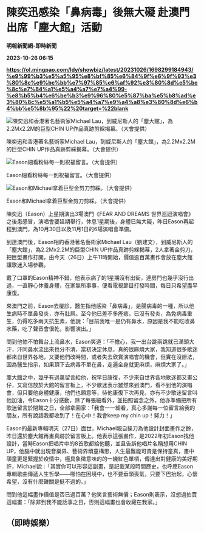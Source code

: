 # 陳奕迅感染「鼻病毒」後無大礙 赴澳門出席「塵大館」活動
**明報新聞網-即時新聞**

**2023-10-26 06:15**

**https://ol.mingpao.com/ldy/showbiz/latest/20231026/1698299184943/%e9%99%b3%e5%a5%95%e8%bf%85%e6%84%9f%e6%9f%93%e3%80%8c%e9%bc%bb%e7%97%85%e6%af%92%e3%80%8d%e5%be%8c%e7%84%a1%e5%a4%a7%e7%a4%99-%e8%b5%b4%e6%be%b3%e9%96%80%e5%87%ba%e5%b8%ad%e3%80%8c%e5%a1%b5%e5%a4%a7%e9%a4%a8%e3%80%8d%e6%b4%bb%e5%8b%95%22%20target=%22blank**

![陳奕迅和香港著名藝術家Michael Lau，到威尼斯人的「塵大館」，為2.2Mx2.2M的巨型CHIN UP作品真跡剪綵揭幕。（大會提供）](https://fs.mingpao.com/ldy/20231026/s00009/291ae8ffb04900c7e2027ae83917bf8e.jpg)

陳奕迅和香港著名藝術家Michael Lau，到威尼斯人的「塵大館」，為2.2Mx2.2M的巨型CHIN UP作品真跡剪綵揭幕。（大會提供）

![Eason細看粉絲每一則祝福留言。（大會提供）](https://fs.mingpao.com/ldy/20231026/s00009/2925c474ee0eb7585393a1da39a31d7b.jpg)

Eason細看粉絲每一則祝福留言。（大會提供）

![Eason和Michael拿着巨型金剪刀剪綵。（大會提供）](https://fs.mingpao.com/ldy/20231026/s00009/292c507daf6ffb9988876cc33adee1dd.jpg)

Eason和Michael拿着巨型金剪刀剪綵。（大會提供）

陳奕迅（Eason）上星期演出3場澳門《FEAR AND DREAMS 世界巡迴演唱會》之後患感冒，演唱會要延期舉行，休息1星期後，身體已無大礙，昨日Eason再起程到澳門，為10月30日以及11月1日的6場演唱會準備。

到達澳門後，Eason相約香港著名藝術家Michael Lau（劉建文），到威尼斯人的「塵大館」，為2.2Mx2.2M的巨型CHIN UP作品真跡剪綵揭幕，2人拿著金剪刀，把巨型畫作打開，由今天（26日）上午11時開始，價值逾百萬畫作會放在塵大館讓歌迷入場參觀。

戴了口罩的Eason精神不錯，他表示病了的1星期沒有出街，連房門也幾乎沒行出過，一直靜心休養身體，在家無所事事，便看電視節目打發時間，每日只希望盡早康復。

來澳門之前，Eason去覆診，醫生指他感染「鼻病毒」，是腸病毒的一種，所以他生病時不單鼻發炎，亦有肚屙。至今他已差不多痊癒，已沒有發炎，為免病毒重生，仍得吃多兩天抗生素，他說：「目前我唯一是仍有鼻水，原因是我不能吃收鼻水藥，吃了聲音會很乾，影響演出。」

問到他怕不怕舞台上流鼻水，Eason笑道：「不擔心，我一出台跳兩跳就已滿頭大汗，汗同鼻水流出來也分不清，當初決定休息，真的很麻煩大家，我知道很多歌迷都來自世界各地，又要他們改時間，或者失去欣賞演唱會的機會，但實在沒辦法，因為醫生指示，如果頂下去病毒不單在鼻，走遍全身就更麻煩，麻煩大家了。」

塵大館之中，幾乎有過萬留言給他，祝早日康復，不少來自世界各地歌迷都又畫公仔，又寫信放於大館的留言板上，不少歌迷表示雖然來到澳門，看不到他的演唱會，但只要他身體健康，他們也願意等，待他康復下次再見，亦有不少歌迷留言叫他加油，令Eason十分感動，除了每張細看外，並拍照留念之外，他亦準備把所有歌迷留言於閉館之日，全部拿回家：「我會一一細看，真心多謝每一位留言給我的朋友，所有說話我都收到了！在心中！我會keep my chin up！努力！」

Eason的最新專輯明天（27日）面世，Michael親自操刀為他設計封面畫作之餘，昨日還於塵大館再畫真跡於留言板上。他表示這張畫作，是2022年初Eason找他設計，當時Eason把唱片中的8首歌都給他聽，並且告訴他唱片名稱想用CHIN UP，他腦中就出現音樂界、藝術界頑童構思，人生最難能可貴是保持童真，畫中頑童更是緊握於疫情中，極具象徵意味的的一綫紅色單槓，傳達出對健康的美好期許，Michael說 :「其實你可以形容這副畫，是記載某段時間歷史，也呼應Eason專輯歌曲傳遞人生哲學——哪怕在困境中，也不要垂頭喪氣，只要下巴抬起，心懷希望，沒有什麼難關是挺不過的。」

問到他這幅畫作價值是否已過百萬？他笑言藝術無價；Eason則表示，沒想過拍賣這幅畫：「除非到我不能話事之日，否則這幅畫也會收藏在我家。」

（即時娛樂）
------